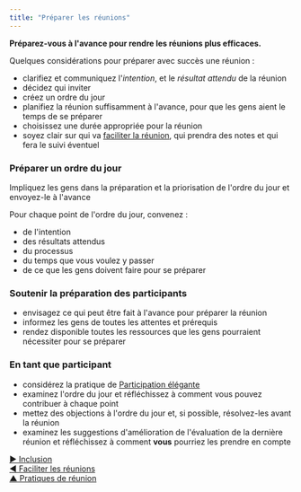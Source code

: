 ```yaml
---
title: "Préparer les réunions"
---
```



**Préparez-vous à l'avance pour rendre les réunions plus efficaces.**

Quelques considérations pour préparer avec succès une réunion :

- clarifiez et communiquez l'<dfn data-info="Intention: La motivation d&apos;un groupe ou d&apos;une personne pour répondre à une situation particulière.">intention</dfn>, et le <dfn data-info="Résultat attendu: Le résultat escompté d&apos;une entente, d&apos;une action, d&apos;un projet ou d&apos;une stratégie.">résultat attendu</dfn> de la réunion
- décidez qui inviter 
- créez un ordre du jour
- planifiez la réunion suffisamment à l'avance, pour que les gens aient le temps de se préparer
- choisissez une durée appropriée pour la réunion 
- soyez clair sur qui va [faciliter la réunion](facilitate-meetings.html), qui prendra des notes et qui fera le suivi éventuel

### Préparer un ordre du jour

Impliquez les gens dans la préparation et la priorisation de l'ordre du jour et envoyez-le à l'avance

Pour chaque point de l'ordre du jour, convenez :

- de l'intention 
- des résultats attendus
- du processus
- du temps que vous voulez y passer 
- de ce que les gens doivent faire pour se préparer

### Soutenir la préparation des participants

- envisagez ce qui peut être fait à l'avance pour préparer la réunion
- informez les gens de toutes les attentes et prérequis
- rendez disponible toutes les ressources que les gens pourraient nécessiter pour se préparer

### En tant que participant

- considérez la pratique de [Participation élégante](artful-participation.html)
- examinez l'ordre du jour et réfléchissez à comment vous pouvez contribuer à chaque point
- mettez des objections à l'ordre du jour et, si possible, résolvez-les avant la réunion
- examinez les suggestions d'amélioration de l'évaluation de la dernière réunion et réfléchissez à comment **vous** pourriez les prendre en compte

[&#9654; Inclusion](check-in.html)<br/>[&#9664; Faciliter les réunions](facilitate-meetings.html)<br/>[&#9650; Pratiques de réunion](meeting-practices.html)

